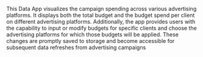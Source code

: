 This Data App visualizes the campaign spending across various advertising platforms. It displays both the total budget and the budget spend per client on different advertising platforms. Additionally, the app provides users with the capability to input or modify budgets for specific clients and choose the advertising platforms for which those budgets will be applied. These changes are promptly saved to storage and become accessible for subsequent data refreshes from advertising campaigns
